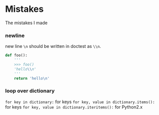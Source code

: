 # Mistakes
The mistakes I made

### newline
new line `\n` should be written in doctest as `\\n`.
```python
def foo():
    '''
    >>> foo()
    'hello\\n'
    '''
    return 'hello\n'
```


### loop over dictionary
`for key in dictionary:` for keys
`for key, value in dictionary.items():` for keys
`for key, value in dictionary.iteritems():` for Python2.x 
